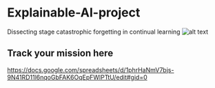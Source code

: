 # Explainable-AI-project
Dissecting stage catastrophic forgetting in continual learning
![alt text](https://github.com/luulinh90s/Explainable-AI-project/blob/master/Report%20and%20meetings/Proposed_method.png)

## Track your mission here
https://docs.google.com/spreadsheets/d/1phrHaNmV7bjs-9N41RD11l6nqoGbFAK6OqEpFWlPTtU/edit#gid=0
